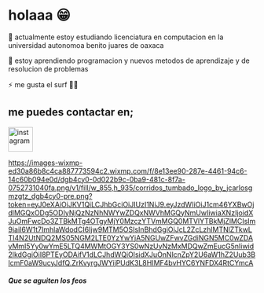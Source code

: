 # holaaa 😁
🔭 actualmente estoy estudiando licenciatura en computacion en la universidad autonomoa benito juares de oaxaca 

🌱 estoy aprendiendo programacion y nuevos metodos de aprendizaje y de resolucion de problemas 

⚡ me gusta el surf 🤙🏼


## me puedes contactar en;
<a href="https://www.instagram.com/ripchristros/" target="blank"><img align="center" src="https://user-images.githubusercontent.com/88904952/234981169-2dd1e58f-4b7e-468c-8213-034ba62156c3.png" alt="instagram" height="50" width="50" /></a>


https://images-wixmp-ed30a86b8c4ca887773594c2.wixmp.com/f/8e13ee90-287e-4461-94c6-14c60b094e0d/dgb4cy0-0d022b9c-0ba9-481c-8f7a-0752731040fa.png/v1/fill/w_855,h_935/corridos_tumbado_logo_by_jcarlosgmzgtz_dgb4cy0-pre.png?token=eyJ0eXAiOiJKV1QiLCJhbGciOiJIUzI1NiJ9.eyJzdWIiOiJ1cm46YXBwOjdlMGQxODg5ODIyNjQzNzNhNWYwZDQxNWVhMGQyNmUwIiwiaXNzIjoidXJuOmFwcDo3ZTBkMTg4OTgyMjY0MzczYTVmMGQ0MTVlYTBkMjZlMCIsIm9iaiI6W1t7ImhlaWdodCI6Ijw9MTM5OSIsInBhdGgiOiJcL2ZcLzhlMTNlZTkwLTI4N2UtNDQ2MS05NGM2LTE0YzYwYjA5NGUwZFwvZGdiNGN5MC0wZDAyMmI5Yy0wYmE5LTQ4MWMtOGY3YS0wNzUyNzMxMDQwZmEucG5nIiwid2lkdGgiOiI8PTEyODAifV1dLCJhdWQiOlsidXJuOnNlcnZpY2U6aW1hZ2Uub3BlcmF0aW9ucyJdfQ.ZrKvyrgJWYijPUdK3L8HIMF4bvHYC6YNFDX4RtCYmcA













##### Que se aguiten los feos
